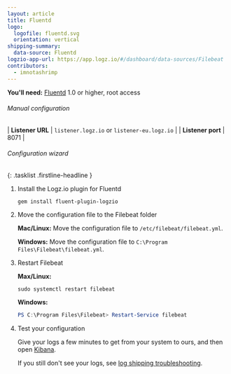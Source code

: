 ```yaml
---
layout: article
title: Fluentd
logo:
  logofile: fluentd.svg
  orientation: vertical
shipping-summary:
  data-source: Fluentd
logzio-app-url: https://app.logz.io/#/dashboard/data-sources/Filebeat
contributors:
  - imnotashrimp
---
```


**You'll need:** [Fluentd](https://www.fluentd.org/download) 1.0 or higher, root access

###### Manual configuration

| **Listener URL** | `listener.logz.io` or `listener-eu.logz.io` |
| **Listener port** | 8071 |

###### Configuration wizard

{: .tasklist .firstline-headline }
1. Install the Logz.io plugin for Fluentd

    ```shell
    gem install fluent-plugin-logzio
    ```

2. Move the configuration file to the Filebeat folder

    **Mac/Linux:** Move the configuration file to `/etc/filebeat/filebeat.yml`.

    **Windows:** Move the configuration file to `C:\Program Files\Filebeat\filebeat.yml`.

3. Restart Filebeat

    **Max/Linux:**

    ```shell
    sudo systemctl restart filebeat
    ```

    **Windows:**

    ```powershell
    PS C:\Program Files\Filebeat> Restart-Service filebeat
    ```

4. Test your configuration

    Give your logs a few minutes to get from your system to ours, and then open [Kibana](https://app.logz.io/#/dashboard/kibana).

    If you still don't see your logs, see [log shipping troubleshooting]({{site.baseurl}}/user-guide/log-shipping/log-shipping-troubleshooting.html).
